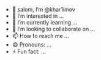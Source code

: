 - 👋 salom, I’m @khar1imov
- 👀 I’m interested in ...
- 🌱 I’m currently learning ...
- 💞️ I’m looking to collaborate on ...
- 📫 How to reach me ...
- 😄 Pronouns: ...
- ⚡ Fun fact: ...

<!---
khar1imov/khar1imov is a ✨ special ✨ repository because its `README.md` (this file) appears on your GitHub profile.
You can click the Preview link to take a look at your changes.
--->
